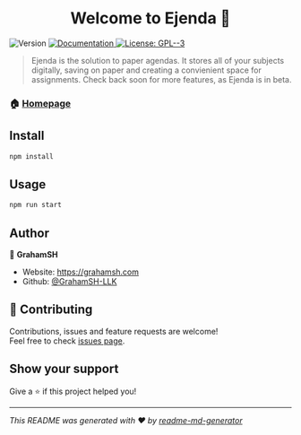 <h1 align="center">Welcome to Ejenda 👋</h1>
<p>
  <img alt="Version" src="https://img.shields.io/badge/version-2.1.0-blue.svg?cacheSeconds=2592000" />
  <a href="https://docs.ejenda.org" target="_blank">
    <img alt="Documentation" src="https://img.shields.io/badge/documentation-yes-brightgreen.svg" />
  </a>
  <a href="#" target="_blank">
    <img alt="License: GPL--3" src="https://img.shields.io/badge/License-GPL--3-amber.svg" />
  </a>
</p>

> Ejenda is the solution to paper agendas. It stores all of your subjects digitally, saving on paper and creating a convienient space for assignments. Check back soon for more features, as Ejenda is in beta.

### 🏠 [Homepage](https://ejenda.org)

## Install

```sh
npm install
```

## Usage

```sh
npm run start
```

## Author

👤 **GrahamSH**

- Website: https://grahamsh.com
- Github: [@GrahamSH-LLK](https://github.com/GrahamSH-LLK)

## 🤝 Contributing

Contributions, issues and feature requests are welcome!<br />Feel free to check [issues page](https://github.com/Ejenda/Ejenda/issues).

## Show your support

Give a ⭐️ if this project helped you!

---

_This README was generated with ❤️ by [readme-md-generator](https://github.com/kefranabg/readme-md-generator)_
